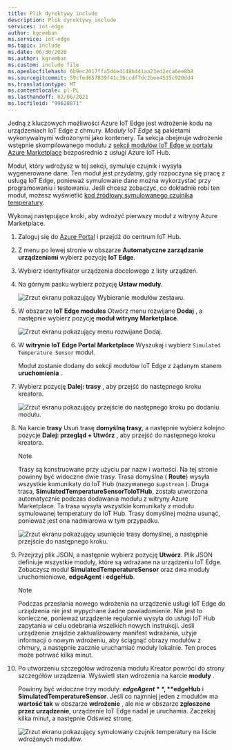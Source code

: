 ```yaml
---
title: Plik dyrektywy include
description: Plik dyrektywy include
services: iot-edge
author: kgremban
ms.service: iot-edge
ms.topic: include
ms.date: 06/30/2020
ms.author: kgremban
ms.custom: include file
ms.openlocfilehash: 6b9ec2017ffa5d4e4148b441aa23ed2eca6ee8b8
ms.sourcegitcommit: 59cfed657839f41c36ccdf7dc2bee4535c920dd4
ms.translationtype: MT
ms.contentlocale: pl-PL
ms.lasthandoff: 02/06/2021
ms.locfileid: "99628871"
---
```

Jedną z kluczowych możliwości Azure IoT Edge jest wdrożenie kodu na urządzeniach IoT Edge z chmury. *Moduły IoT Edge* są pakietami wykonywalnymi wdrożonymi jako kontenery. Ta sekcja obejmuje wdrożenie wstępnie skompilowanego modułu z [sekcji modułów IoT Edge w portalu Azure Marketplace](https://azuremarketplace.microsoft.com/marketplace/apps/category/internet-of-things?page=1&subcategories=iot-edge-modules) bezpośrednio z usługi Azure IoT Hub.

Moduł, który wdrożysz w tej sekcji, symuluje czujnik i wysyła wygenerowane dane. Ten moduł jest przydatny, gdy rozpoczyna się pracę z usługą IoT Edge, ponieważ symulowane dane można wykorzystać przy programowaniu i testowaniu. Jeśli chcesz zobaczyć, co dokładnie robi ten moduł, możesz wyświetlić [kod źródłowy symulowanego czujnika temperatury](https://github.com/Azure/iotedge/blob/027a509549a248647ed41ca7fe1dc508771c8123/edge-modules/SimulatedTemperatureSensor/src/Program.cs).

Wykonaj następujące kroki, aby wdrożyć pierwszy moduł z witryny Azure Marketplace.

1. Zaloguj się do [Azure Portal](https://portal.azure.com) i przejdź do centrum IoT Hub.

1. Z menu po lewej stronie w obszarze **Automatyczne zarządzanie urządzeniami** wybierz pozycję **IoT Edge**.

1. Wybierz identyfikator urządzenia docelowego z listy urządzeń.

1. Na górnym pasku wybierz pozycję **Ustaw moduły**.

   ![Zrzut ekranu pokazujący Wybieranie modułów zestawu.](./media/iot-edge-deploy-module/select-set-modules.png)

1. W obszarze **IoT Edge modules** Otwórz menu rozwijane **Dodaj** , a następnie wybierz pozycję **moduł witryny Marketplace**.

   ![Zrzut ekranu pokazujący menu rozwijane Dodaj.](./media/iot-edge-deploy-module/add-marketplace-module.png)

1. W **witrynie IoT Edge Portal Marketplace** Wyszukaj i wybierz `Simulated Temperature Sensor` moduł.

   Moduł zostanie dodany do sekcji modułów IoT Edge z żądanym stanem **uruchomienia** .

1. Wybierz pozycję **Dalej: trasy** , aby przejść do następnego kroku kreatora.

   ![Zrzut ekranu pokazujący przejście do następnego kroku po dodaniu modułu.](./media/iot-edge-deploy-module/view-temperature-sensor-next-routes.png)

1. Na karcie **trasy** Usuń trasę **domyślną trasy,** a następnie wybierz kolejno pozycje **Dalej: przegląd + Utwórz** , aby przejść do następnego kroku kreatora.

   >[!Note]
   >Trasy są konstruowane przy użyciu par nazw i wartości. Na tej stronie powinny być widoczne dwie trasy. Trasa domyślna ( **Route**) wysyła wszystkie komunikaty do IoT Hub (nazywanego `$upstream` ). Druga trasa, **SimulatedTemperatureSensorToIoTHub**, została utworzona automatycznie podczas dodawania modułu z witryny Azure Marketplace. Ta trasa wysyła wszystkie komunikaty z modułu symulowanej temperatury do IoT Hub. Trasy domyślnej można usunąć, ponieważ jest ona nadmiarowa w tym przypadku.

   ![Zrzut ekranu pokazujący usunięcie trasy domyślnej, a następnie przejście do następnego kroku.](./media/iot-edge-deploy-module/delete-route-next-review-create.png)

1. Przejrzyj plik JSON, a następnie wybierz pozycję **Utwórz**. Plik JSON definiuje wszystkie moduły, które są wdrażane na urządzeniu IoT Edge. Zobaczysz moduł **SimulatedTemperatureSensor** oraz dwa moduły uruchomieniowe, **edgeAgent** i **edgeHub**.

   >[!Note]
   >Podczas przesłania nowego wdrożenia na urządzenie usługi IoT Edge do urządzenia nie jest wypychane żadne powiadomienie. Nie jest to konieczne, ponieważ urządzenie regularnie wysyła do usługi IoT Hub zapytania w celu odebrania wszelkich nowych instrukcji. Jeśli urządzenie znajdzie zaktualizowany manifest wdrażania, użyje informacji o nowym wdrożeniu, aby ściągnąć obrazy modułów z chmury, a następnie zacznie uruchamiać moduły lokalnie. Ten proces może potrwać kilka minut.

1. Po utworzeniu szczegółów wdrożenia modułu Kreator powróci do strony szczegółów urządzenia. Wyświetl stan wdrożenia na karcie **moduły** .

   Powinny być widoczne trzy moduły: **$edgeAgent**, **$edgeHub** i **SimulatedTemperatureSensor**. Jeśli co najmniej jeden z modułów ma **wartość tak** w obszarze **wdrożenie** , ale nie w obszarze **zgłoszone przez urządzenie**, urządzenie IoT Edge nadal je uruchamia. Zaczekaj kilka minut, a następnie Odśwież stronę.

   ![Zrzut ekranu pokazujący symulowany czujnik temperatury na liście wdrożonych modułów.](./media/iot-edge-deploy-module/view-deployed-modules.png)

